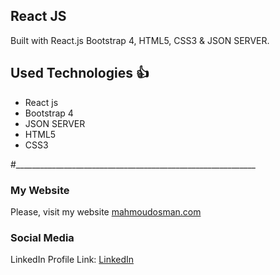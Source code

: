 ## React JS

 Built  with  React.js Bootstrap 4, HTML5, CSS3 & JSON SERVER.
## Used Technologies :+1: 
 * React js
 * Bootstrap 4
 * JSON SERVER
 * HTML5
 * CSS3


#____________________________________________________________

### My Website

Please, visit my website
[mahmoudosman.com](http://www.mahmoudosman.com/)


### Social Media

LinkedIn Profile Link: [LinkedIn](https://www.linkedin.com/in/mahmoudaoman/) 
